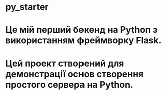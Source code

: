 # py_starter
# Це мій перший бекенд на Python з використанням фреймворку Flask. 
# Цей проект створений для демонстрації основ створення простого сервера на Python.

